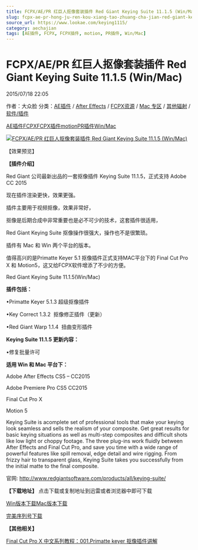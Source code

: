 ```yaml
---
title: FCPX/AE/PR 红巨人抠像套装插件 Red Giant Keying Suite 11.1.5 (Win/Mac)
slug: fcpx-ae-pr-hong-ju-ren-kou-xiang-tao-zhuang-cha-jian-red-giant-keying-suite-11-1-5-win-mac
source_url: https://www.lookae.com/keying1115/
category: aechajian
tags: [AE插件, FCPX, FCPX插件, motion, PR插件, Win/Mac]
---
```

# FCPX/AE/PR 红巨人抠像套装插件 Red Giant Keying Suite 11.1.5 (Win/Mac)

2015/07/18 22:05

作者：大众脸
分类：[AE插件](https://www.lookae.com/after-effects/aechajian/) / [After Effects](https://www.lookae.com/after-effects/) / [FCPX资源](https://www.lookae.com/fcpx/) / [Mac 专区](https://www.lookae.com/mac-osx/) / [其他辐射](https://www.lookae.com/others/) / [软件/插件](https://www.lookae.com/qitarjcj/)

[AE插件](https://www.lookae.com/tag/ae%e6%8f%92%e4%bb%b6/)[FCPX](https://www.lookae.com/tag/fcpx/)[FCPX插件](https://www.lookae.com/tag/fcpx%e6%8f%92%e4%bb%b6/)[motion](https://www.lookae.com/tag/motion/)[PR插件](https://www.lookae.com/tag/pr%e6%8f%92%e4%bb%b6/)[Win/Mac](https://www.lookae.com/tag/winmac/)

[![FCPX/AE/PR 红巨人抠像套装插件 Red Giant Keying Suite 11.1.5 (Win/Mac)](https://www.lookae.com/wp-content/uploads/2014/08/Keying1110.jpg "FCPX/AE/PR 红巨人抠像套装插件 Red Giant Keying Suite 11.1.5 (Win/Mac)-LookAE.com")](https://www.lookae.com/wp-content/uploads/2014/08/Keying1110.jpg)

【效果预览】

**【插件介绍】**

Red Giant 公司最新出品的一套抠像插件 Keying Suite 11.1.5，正式支持 Adobe CC 2015

现在插件渲染更快，效果更强。

插件主要用于视频抠像，效果非常好，

抠像是后期合成中非常重要也是必不可少的技术，这套插件很适用，

Red Giant Keying Suite 抠像操作很强大，操作也不是很繁琐。

插件有 Mac 和 Win 两个平台的版本。

值得高兴的是Primatte Keyer 5.1 抠像插件正式支持MAC平台下的 Final Cut Pro X 和 Motion5，这又给FCPX软件增添了不少的方便。

Red Giant Keying Suite 11.1.5(Win/Mac)

**插件包括：**

•Primatte Keyer 5.1.3 超级抠像插件

•Key Correct 1.3.2  抠像修正插件（更新）

•Red Giant Warp 1.1.4  扭曲变形插件

**Keying Suite 11.1.5 更新内容：**

•修复批量许可

**适用 Win 和 Mac 平台下：**

Adobe After Effects CS5 – CC2015

Adobe Premiere Pro CS5 CC2015

Final Cut Pro X

Motion 5

Keying Suite is acomplete set of professional tools that make your keying look seamless and sells the realism of your composite. Get great results for basic keying situations as well as multi-step composites and difficult shots like low light or choppy footage. The three plug-ins work fluidly between After Effects and Final Cut Pro, and save you time with a wide range of powerful features like spill removal, edge detail and wire rigging. From frizzy hair to transparent glass, Keying Suite takes you successfully from the initial matte to the final composite.

官网: http://www.redgiantsoftware.com/products/all/keying-suite/

**【下载地址】** 点击下载或复制地址到迅雷或者浏览器中即可下载

[Win版本下载](http://cdn.redgiant.com/redgiant/products/singlesuites/keying/KSuite_Win_Full.zip)[Mac版本下载](http://cdn.redgiant.com/redgiant/products/singlesuites/keying/KSuite_Mac_Full.zip)

[完美序列号下载](https://www.400gb.com/file/70980601)

**【其他相关】**

[Final Cut Pro X 中文系列教程：001.Primatte keyer 抠像插件讲解](https://www.mfcpx.com/primattekeyer/)
